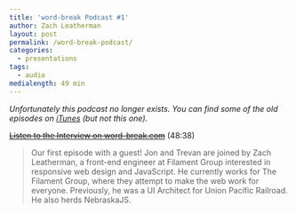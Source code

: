 ```yaml
---
title: 'word-break Podcast #1'
author: Zach Leatherman
layout: post
permalink: /word-break-podcast/
categories:
  - presentations
tags:
  - audio
medialength: 49 min
---
```


_Unfortunately this podcast no longer exists. You can find some of the old episodes on [iTunes](https://itunes.apple.com/us/podcast/word-break-show/id937821717?mt=2) (but not this one)._

~~[Listen to the Interview on word-break.com](http://word-break.com/podcast/episode-01-with-zach-leatherman/)~~ (48:38)

> Our first episode with a guest! Jon and Trevan are joined by Zach Leatherman, a front-end engineer at Filament Group interested in responsive web design and JavaScript. He currently works for The Filament Group, where they attempt to make the web work for everyone. Previously, he was a UI Architect for Union Pacific Railroad. He also herds NebraskaJS.
